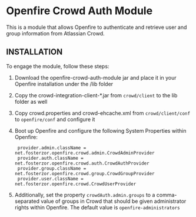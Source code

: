 Openfire Crowd Auth Module
=============

This is a module that allows Openfire to authenticate and retrieve user and group information from Atlassian Crowd.



INSTALLATION
------------
To engage the module, follow these steps:

1. Download the openfire-crowd-auth-module jar and place it in your Openfire installation under the /lib folder
2. Copy the crowd-integration-client-*.jar from `crowd/client` to the lib folder as well
3. Copy crowd.properties and crowd-ehcache.xml from `crowd/client/conf` to `openfire/conf` and configure it
4. Boot up Openfire and configure the following System Properties within Openfire:

		provider.admin.className = net.fosterzor.openfire.crowd.admin.CrowdAdminProvider
		provider.auth.className = net.fosterzor.openfire.crowd.auth.CrowdAuthProvider
		provider.group.className = net.fosterzor.openfire.crowd.group.CrowdGroupProvider
		provider.user.className = net.fosterzor.openfire.crowd.CrowdUserProvider

5. Additionally, set the property `crowdAuth.admin.groups` to a comma-separated value of groups in Crowd that should be given administrator rights within Openfire.  The default value is `openfire-administrators`
